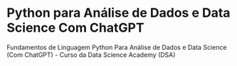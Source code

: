 # Python para Análise de Dados e Data Science Com ChatGPT

Fundamentos de Linguagem Python Para Análise de Dados e Data Science (Com ChatGPT) - Curso da Data Science Academy (DSA)
